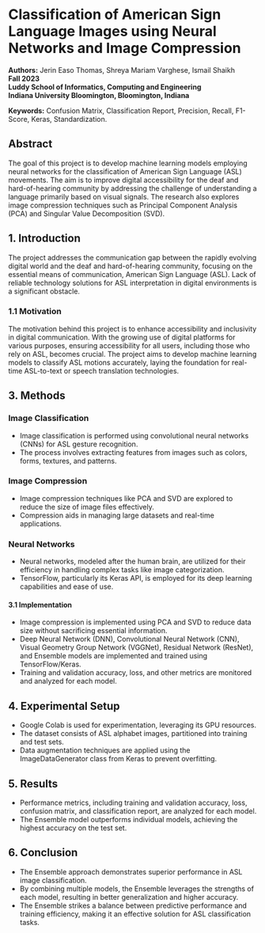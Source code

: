 # Classification of American Sign Language Images using Neural Networks and Image Compression

**Authors:** Jerin Easo Thomas, Shreya Mariam Varghese, Ismail Shaikh  
**Fall 2023**  
**Luddy School of Informatics, Computing and Engineering**  
**Indiana University Bloomington, Bloomington, Indiana**

**Keywords:** Confusion Matrix, Classification Report, Precision, Recall, F1-Score, Keras, Standardization.

## Abstract
The goal of this project is to develop machine learning models employing neural networks for the classification of American Sign Language (ASL) movements. The aim is to improve digital accessibility for the deaf and hard-of-hearing community by addressing the challenge of understanding a language primarily based on visual signals. The research also explores image compression techniques such as Principal Component Analysis (PCA) and Singular Value Decomposition (SVD).

## 1. Introduction
The project addresses the communication gap between the rapidly evolving digital world and the deaf and hard-of-hearing community, focusing on the essential means of communication, American Sign Language (ASL). Lack of reliable technology solutions for ASL interpretation in digital environments is a significant obstacle.

### 1.1 Motivation
The motivation behind this project is to enhance accessibility and inclusivity in digital communication. With the growing use of digital platforms for various purposes, ensuring accessibility for all users, including those who rely on ASL, becomes crucial. The project aims to develop machine learning models to classify ASL motions accurately, laying the foundation for real-time ASL-to-text or speech translation technologies.

## 3. Methods
### Image Classification
- Image classification is performed using convolutional neural networks (CNNs) for ASL gesture recognition.
- The process involves extracting features from images such as colors, forms, textures, and patterns.
### Image Compression
- Image compression techniques like PCA and SVD are explored to reduce the size of image files effectively.
- Compression aids in managing large datasets and real-time applications.
### Neural Networks
- Neural networks, modeled after the human brain, are utilized for their efficiency in handling complex tasks like image categorization.
- TensorFlow, particularly its Keras API, is employed for its deep learning capabilities and ease of use.

#### 3.1 Implementation
- Image compression is implemented using PCA and SVD to reduce data size without sacrificing essential information.
- Deep Neural Network (DNN), Convolutional Neural Network (CNN), Visual Geometry Group Network (VGGNet), Residual Network (ResNet), and Ensemble models are implemented and trained using TensorFlow/Keras.
- Training and validation accuracy, loss, and other metrics are monitored and analyzed for each model.

## 4. Experimental Setup
- Google Colab is used for experimentation, leveraging its GPU resources.
- The dataset consists of ASL alphabet images, partitioned into training and test sets.
- Data augmentation techniques are applied using the ImageDataGenerator class from Keras to prevent overfitting.

## 5. Results
- Performance metrics, including training and validation accuracy, loss, confusion matrix, and classification report, are analyzed for each model.
- The Ensemble model outperforms individual models, achieving the highest accuracy on the test set.

## 6. Conclusion
- The Ensemble approach demonstrates superior performance in ASL image classification.
- By combining multiple models, the Ensemble leverages the strengths of each model, resulting in better generalization and higher accuracy.
- The Ensemble strikes a balance between predictive performance and training efficiency, making it an effective solution for ASL classification tasks.


